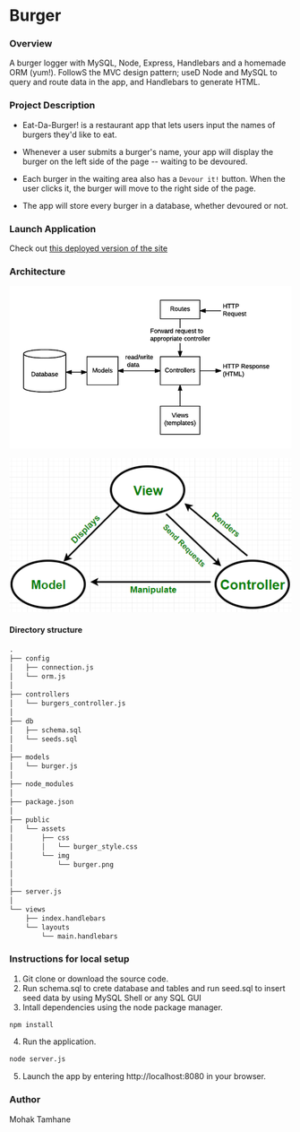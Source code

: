 # Burger

### Overview

A burger logger with MySQL, Node, Express, Handlebars and a homemade ORM (yum!). FollowS the MVC design pattern; useD Node and MySQL to query and route data in the app, and Handlebars to generate HTML.

### Project Description

* Eat-Da-Burger! is a restaurant app that lets users input the names of burgers they'd like to eat.

* Whenever a user submits a burger's name, your app will display the burger on the left side of the page -- waiting to be devoured.

* Each burger in the waiting area also has a `Devour it!` button. When the user clicks it, the burger will move to the right side of the page.

* The app will store every burger in a database, whether devoured or not.

### Launch Application
Check out [this deployed version of the site](https://guarded-stream-21327.herokuapp.com/)

### Architecture
![Image description](https://raw.githubusercontent.com/mohak92/burger/master/public/assets/img/MVCExpress.png)

![Design Pattern](https://raw.githubusercontent.com/mohak92/burger/master/public/assets/img/mvc-block-diagram.png)

#### Directory structure

```
.
├── config
│   ├── connection.js
│   └── orm.js
│ 
├── controllers
│   └── burgers_controller.js
│
├── db
│   ├── schema.sql
│   └── seeds.sql
│
├── models
│   └── burger.js
│ 
├── node_modules
│ 
├── package.json
│
├── public
│   └── assets
│       ├── css
│       │   └── burger_style.css
│       └── img
│           └── burger.png
│   
│
├── server.js
│
└── views
    ├── index.handlebars
    └── layouts
        └── main.handlebars
```
 ### Instructions for local setup
  1. Git clone or download the source code.
  2. Run schema.sql to crete database and tables and run seed.sql to insert seed data by using MySQL Shell or any SQL GUI 
  3. Intall dependencies using the node package manager.
  ```bash
  npm install 
  ``` 
  4. Run the application.
  ```bash
  node server.js
  ``` 
  5. Launch the app by entering http://localhost:8080 in your browser.

### Author
Mohak Tamhane

